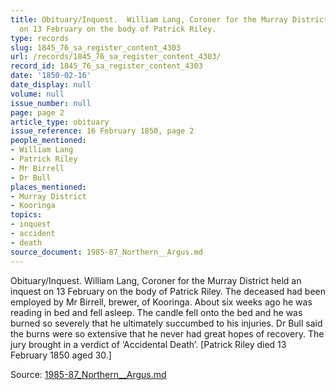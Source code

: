 ```yaml
---
title: Obituary/Inquest.  William Lang, Coroner for the Murray District held an inquest
  on 13 February on the body of Patrick Riley.
type: records
slug: 1845_76_sa_register_content_4303
url: /records/1845_76_sa_register_content_4303/
record_id: 1845_76_sa_register_content_4303
date: '1850-02-16'
date_display: null
volume: null
issue_number: null
page: page 2
article_type: obituary
issue_reference: 16 February 1850, page 2
people_mentioned:
- William Lang
- Patrick Riley
- Mr Birrell
- Dr Bull
places_mentioned:
- Murray District
- Kooringa
topics:
- inquest
- accident
- death
source_document: 1985-87_Northern__Argus.md
---
```


Obituary/Inquest.  William Lang, Coroner for the Murray District held an inquest on 13 February on the body of Patrick Riley.  The deceased had been employed by Mr Birrell, brewer, of Kooringa.  About six weeks ago he was reading in bed and fell asleep.  The candle fell onto the bed and he was burned so severely that he ultimately succumbed to his injuries. Dr Bull said the burns were so extensive that he never had great hopes of recovery.  The jury brought in a verdict of ‘Accidental Death’.  [Patrick Riley died 13 February 1850 aged 30.]

Source: [1985-87_Northern__Argus.md](/downloads/markdown/1985-87_Northern__Argus.md)
